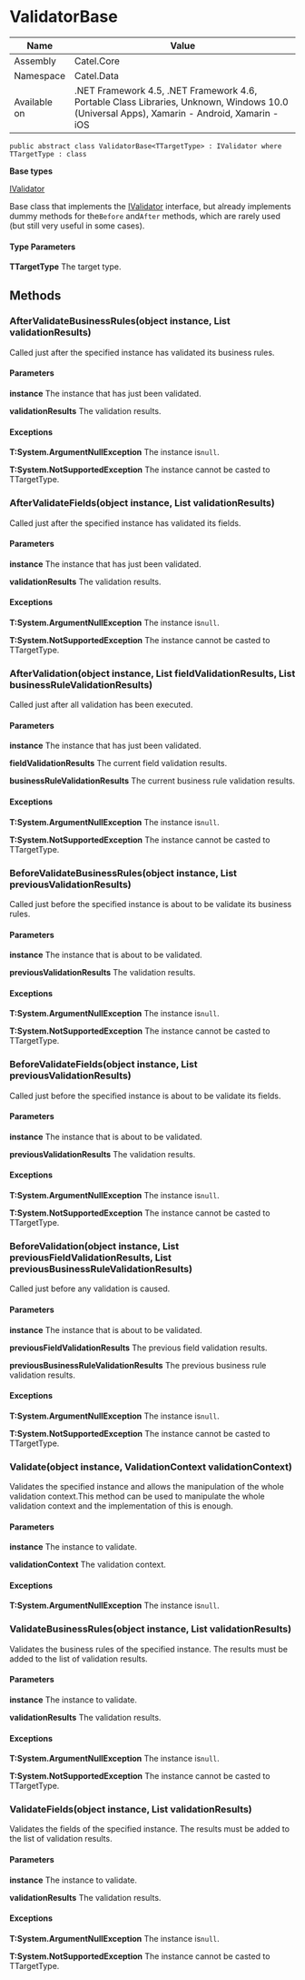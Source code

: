 

# ValidatorBase

Name|Value
---|---
Assembly|Catel.Core
Namespace|Catel.Data
Available on|.NET Framework 4.5, .NET Framework 4.6, Portable Class Libraries, Unknown, Windows 10.0 (Universal Apps), Xamarin - Android, Xamarin - iOS

```
public abstract class ValidatorBase<TTargetType> : IValidator where TTargetType : class 
```

**Base types**

[IValidator](/Catel.Core\Catel\Data\IValidator.md)


Base class that implements the [IValidator](#) interface, but already implements dummy methods for the`Before` and`After` methods, which are rarely used (but still very useful in some cases).

#### Type Parameters

**TTargetType**
The target type.



## Methods

### AfterValidateBusinessRules(object instance, List<IBusinessRuleValidationResult> validationResults)

Called just after the specified instance has validated its business rules.

#### Parameters

**instance**
The instance that has just been validated.

**validationResults**
The validation results.

#### Exceptions

**T:System.ArgumentNullException**
The instance is`null`.

**T:System.NotSupportedException**
The instance cannot be casted to TTargetType.



### AfterValidateFields(object instance, List<IFieldValidationResult> validationResults)

Called just after the specified instance has validated its fields.

#### Parameters

**instance**
The instance that has just been validated.

**validationResults**
The validation results.

#### Exceptions

**T:System.ArgumentNullException**
The instance is`null`.

**T:System.NotSupportedException**
The instance cannot be casted to TTargetType.



### AfterValidation(object instance, List<IFieldValidationResult> fieldValidationResults, List<IBusinessRuleValidationResult> businessRuleValidationResults)

Called just after all validation has been executed.

#### Parameters

**instance**
The instance that has just been validated.

**fieldValidationResults**
The current field validation results.

**businessRuleValidationResults**
The current business rule validation results.

#### Exceptions

**T:System.ArgumentNullException**
The instance is`null`.

**T:System.NotSupportedException**
The instance cannot be casted to TTargetType.



### BeforeValidateBusinessRules(object instance, List<IBusinessRuleValidationResult> previousValidationResults)

Called just before the specified instance is about to be validate its business rules.

#### Parameters

**instance**
The instance that is about to be validated.

**previousValidationResults**
The validation results.

#### Exceptions

**T:System.ArgumentNullException**
The instance is`null`.

**T:System.NotSupportedException**
The instance cannot be casted to TTargetType.



### BeforeValidateFields(object instance, List<IFieldValidationResult> previousValidationResults)

Called just before the specified instance is about to be validate its fields.

#### Parameters

**instance**
The instance that is about to be validated.

**previousValidationResults**
The validation results.

#### Exceptions

**T:System.ArgumentNullException**
The instance is`null`.

**T:System.NotSupportedException**
The instance cannot be casted to TTargetType.



### BeforeValidation(object instance, List<IFieldValidationResult> previousFieldValidationResults, List<IBusinessRuleValidationResult> previousBusinessRuleValidationResults)

Called just before any validation is caused.

#### Parameters

**instance**
The instance that is about to be validated.

**previousFieldValidationResults**
The previous field validation results.

**previousBusinessRuleValidationResults**
The previous business rule validation results.

#### Exceptions

**T:System.ArgumentNullException**
The instance is`null`.

**T:System.NotSupportedException**
The instance cannot be casted to TTargetType.



### Validate(object instance, ValidationContext validationContext)

Validates the specified instance and allows the manipulation of the whole validation context.This method can be used to manipulate the whole validation context and the implementation of this is enough.

#### Parameters

**instance**
The instance to validate.

**validationContext**
The validation context.

#### Exceptions

**T:System.ArgumentNullException**
The instance is`null`.



### ValidateBusinessRules(object instance, List<IBusinessRuleValidationResult> validationResults)

Validates the business rules of the specified instance. The results must be added to the list of validation results.

#### Parameters

**instance**
The instance to validate.

**validationResults**
The validation results.

#### Exceptions

**T:System.ArgumentNullException**
The instance is`null`.

**T:System.NotSupportedException**
The instance cannot be casted to TTargetType.



### ValidateFields(object instance, List<IFieldValidationResult> validationResults)

Validates the fields of the specified instance. The results must be added to the list of validation results.

#### Parameters

**instance**
The instance to validate.

**validationResults**
The validation results.

#### Exceptions

**T:System.ArgumentNullException**
The instance is`null`.

**T:System.NotSupportedException**
The instance cannot be casted to TTargetType.



